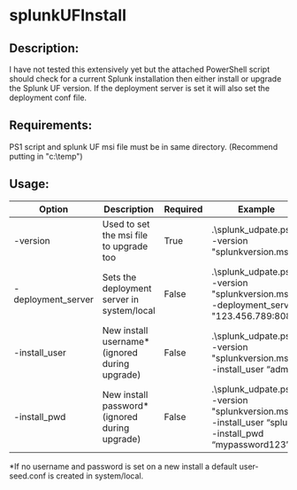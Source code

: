 # splunkUFInstall

## Description:
I have not tested this extensively yet but the attached PowerShell script should check for a current Splunk installation then either install or upgrade the Splunk UF version.  If the deployment server is set it will also set the deployment conf file. 

## Requirements:
PS1 script and splunk UF msi file must be in same directory.  (Recommend putting in "c:\temp")

## Usage:
Option   | Description        | Required | Example
---------|--------------------|----------|---------
-version | Used to set the msi file to upgrade too | True | .\splunk_udpate.ps1 -version "splunkversion.msi"
-deployment_server | Sets the deployment server in system/local | False | .\splunk_udpate.ps1 -version "splunkversion.msi" -deployment_server "123.456.789:8089"
-install_user | New install username* (ignored during upgrade) | False | .\splunk_udpate.ps1 -version "splunkversion.msi" -install_user “admin”
-install_pwd | New install password* (ignored during upgrade) | False | .\splunk_udpate.ps1 -version "splunkversion.msi" -install_user “splunk” -install_pwd “mypassword123”

*If no username and password is set on a new install a default user-seed.conf is created in system/local.
